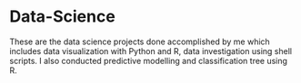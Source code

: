 # Data-Science
These are the data science projects done accomplished by me which includes data visualization with Python and R, data investigation using shell scripts. I also conducted predictive modelling and classification tree using R. 
